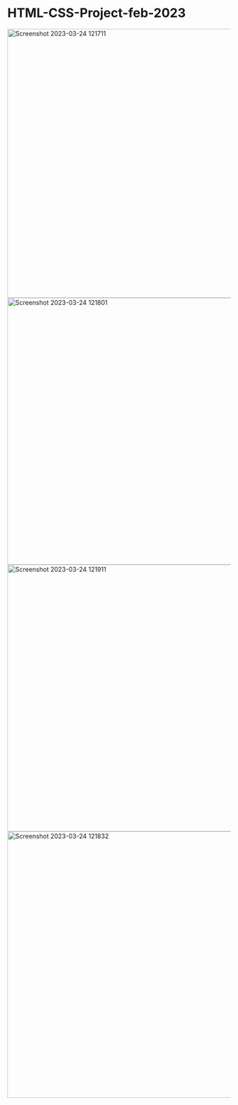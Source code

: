 # HTML-CSS-Project-feb-2023
<img width="608" alt="Screenshot 2023-03-24 121711" src="https://user-images.githubusercontent.com/125548865/227449049-cec7dee0-ca32-42ca-a759-34183f43951e.png">

<img width="603" alt="Screenshot 2023-03-24 121801" src="https://user-images.githubusercontent.com/125548865/227448836-722f9c3e-760e-429c-baec-19f6602fb1b7.png">

<img width="603" alt="Screenshot 2023-03-24 121911" src="https://user-images.githubusercontent.com/125548865/227448823-1f627273-7d7e-4a90-8474-2aa03813b30d.png">
 
<img width="602" alt="Screenshot 2023-03-24 121832" src="https://user-images.githubusercontent.com/125548865/227448844-557cd762-4b59-4061-80d1-549812ecf726.png">
